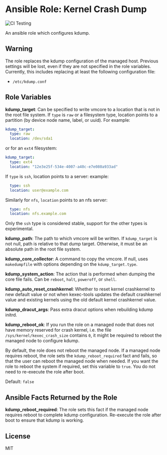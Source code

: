 
# Ansible Role: Kernel Crash Dump
![CI Testing](https://github.com/fedora.linux_system_roles.kdump/workflows/tox/badge.svg)

An ansible role which configures kdump.

## Warning

The role replaces the kdump configuration of the managed
host. Previous settings will be lost, even if they are not specified
in the role variables. Currently, this includes replacing at least the
following configuration file:

* `/etc/kdump.conf`

## Role Variables

**kdump_target**: Can be specified to write vmcore to a location that is not in
the root file system. If `type` is `raw` or a filesystem type, location points
to a partition (by device node name, label, or uuid). For example:

```yaml
kdump_target:
  type: raw
  location: /dev/sda1
```

or for an `ext4` filesystem:

```yaml
kdump_target:
  type: ext4
  location: "12e3e25f-534e-4007-a40c-e7e080a933ad"
```

If `type` is `ssh`, location points to a server:
example:

```yaml
  type: ssh
  location: user@example.com
```

Similarly for `nfs`, `location` points to an nfs server:

```yaml
  type: nfs
  location: nfs.example.com
```

Only the `ssh` type is considered stable, support for the other types
is experimental.

**kdump_path**: The path to which vmcore will be written. If `kdump_target` is not
null, path is relative to that dump target. Otherwise, it must be an absolute
path in the root file system.

**kdump_core_collector**: A command to copy the vmcore. If null, uses `makedumpfile`
with options depending on the `kdump_target.type`.

**kdump_system_action**:
  The action that is performed when dumping the core file fails. Can be
  `reboot`, `halt`, `poweroff`, or `shell`.

**kdump_auto_reset_crashkernel**:
  Whether to reset kernel crashkernel to new default value or not when kexec-tools
  updates the default crashkernel value and existing kernels using the old default
  kernel crashkernel value.

**kdump_dracut_args**:
  Pass extra dracut options when rebuilding kdump initrd.

**kdump_reboot_ok**: If you run the role on a managed node that does not have
memory reserved for crash kernel, i.e. the file `/sys/kernel/kexec_crash_size`
contains `0`, it might be required to reboot the managed node to configure kdump.

By default, the role does not reboot the managed node. If a managed node
requires reboot, the role sets the `kdump_reboot_required` fact and fails, so
that the user can reboot the managed node when needed. If you want the role to
reboot the system if required, set this variable to `true`. You do not need to
re-execute the role after boot.

Default: `false`

## Ansible Facts Returned by the Role

**kdump_reboot_required**: The role sets this fact if the managed node requires
reboot to complete kdump configuration. Re-execute the role after boot to ensure
that kdump is working.

## License

MIT
